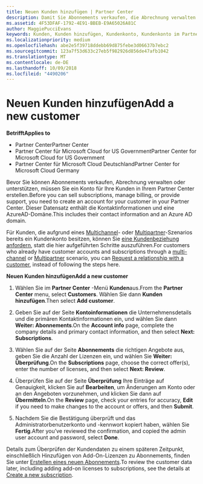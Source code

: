 ```yaml
---
title: Neuen Kunden hinzufügen | Partner Center
description: Damit Sie Abonnements verkaufen, die Abrechnung verwalten oder Support bereitstellen können, müssen Sie einen Datensatz für den Kunden in Partner Center erstellen. Dieser Datensatz enthält die Kontaktinformationen und eine AzureAD-Domäne.
ms.assetid: 4F53DFAF-1792-4E91-BBEB-E9A65026A81C
author: MaggiePucciEvans
keywords: Kunden, Kunden hinzufügen, Kundenkonto, Kundenkonto im Partner Center, Hinzufügen von Kunden, Kundenkonto erstellen
ms.localizationpriority: medium
ms.openlocfilehash: abe2e5f39718ddebb69d875febe3d06637b7ebc2
ms.sourcegitcommit: 123a7f53d633c27eb5f982926d856de47afb1042
ms.translationtype: MT
ms.contentlocale: de-DE
ms.lasthandoff: 10/09/2018
ms.locfileid: "4490206"
---
```

# <a name="add-a-new-customer"></a><span data-ttu-id="5757a-105">Neuen Kunden hinzufügen</span><span class="sxs-lookup"><span data-stu-id="5757a-105">Add a new customer</span></span>

**<span data-ttu-id="5757a-106">Betrifft</span><span class="sxs-lookup"><span data-stu-id="5757a-106">Applies to</span></span>**

-  <span data-ttu-id="5757a-107">Partner Center</span><span class="sxs-lookup"><span data-stu-id="5757a-107">Partner Center</span></span>
-  <span data-ttu-id="5757a-108">Partner Center für Microsoft Cloud for US Government</span><span class="sxs-lookup"><span data-stu-id="5757a-108">Partner Center for Microsoft Cloud for US Government</span></span>
-  <span data-ttu-id="5757a-109">Partner Center für Microsoft Cloud Deutschland</span><span class="sxs-lookup"><span data-stu-id="5757a-109">Partner Center for Microsoft Cloud Germany</span></span>


<span data-ttu-id="5757a-110">Bevor Sie können Abonnements verkaufen, Abrechnung verwalten oder unterstützen, müssen Sie ein Konto für Ihre Kunden in Ihrem Partner Center erstellen.</span><span class="sxs-lookup"><span data-stu-id="5757a-110">Before you can sell subscriptions, manage billing, or provide support, you need to create an account for your customer in your Partner  Center.</span></span> <span data-ttu-id="5757a-111">Dieser Datensatz enthält die Kontaktinformationen und eine AzureAD-Domäne.</span><span class="sxs-lookup"><span data-stu-id="5757a-111">This includes their contact information and an Azure AD domain.</span></span>

<span data-ttu-id="5757a-112">Für Kunden, die aufgrund eines [Multichannel](multichannel.md)- oder [Multipartner](multipartner.md)-Szenarios bereits ein Kundenkonto besitzen, können Sie [eine Kundenbeziehung anfordern](request-a-relationship-with-a-customer.md), statt die hier aufgeführten Schritte auszuführen.</span><span class="sxs-lookup"><span data-stu-id="5757a-112">For customers who already have customer accounts and subscriptions through a [multi-channel](multichannel.md) or [Multipartner](multipartner.md) scenario, you can [Request a relationship with a customer](request-a-relationship-with-a-customer.md), instead of following the steps here.</span></span>

**<span data-ttu-id="5757a-113">Neuen Kunden hinzufügen</span><span class="sxs-lookup"><span data-stu-id="5757a-113">Add a new customer</span></span>**

1.  <span data-ttu-id="5757a-114">Wählen Sie im **Partner Center** -Menü **Kunden**aus.</span><span class="sxs-lookup"><span data-stu-id="5757a-114">From the **Partner Center** menu, select **Customers**.</span></span> <span data-ttu-id="5757a-115">Wählen Sie dann **Kunden hinzufügen**.</span><span class="sxs-lookup"><span data-stu-id="5757a-115">Then select **Add customer**.</span></span>

2.  <span data-ttu-id="5757a-116">Geben Sie auf der Seite **Kontoinformationen** die Unternehmensdetails und die primären Kontaktinformationen ein, und wählen Sie dann **Weiter: Abonnements**.</span><span class="sxs-lookup"><span data-stu-id="5757a-116">On the **Account info** page, complete the company details and primary contact information, and then select **Next: Subscriptions**.</span></span>

3.  <span data-ttu-id="5757a-117">Wählen Sie auf der Seite **Abonnements** die richtigen Angebote aus, geben Sie die Anzahl der Lizenzen ein, und wählen Sie **Weiter: Überprüfung**.</span><span class="sxs-lookup"><span data-stu-id="5757a-117">On the **Subscriptions** page, choose the correct offer(s), enter the number of licenses, and then select **Next: Review**.</span></span>

4.  <span data-ttu-id="5757a-118">Überprüfen Sie auf der Seite **Überprüfung** Ihre Einträge auf Genauigkeit, klicken Sie auf **Bearbeiten**, um Änderungen am Konto oder an den Angeboten vorzunehmen, und klicken Sie dann auf **Übermitteln**.</span><span class="sxs-lookup"><span data-stu-id="5757a-118">On the **Review** page, check your entries for accuracy, **Edit** if you need to make changes to the account or offers, and then **Submit**.</span></span>

5.  <span data-ttu-id="5757a-119">Nachdem Sie die Bestätigung überprüft und das Administratorbenutzerkonto und -kennwort kopiert haben, wählen Sie **Fertig**.</span><span class="sxs-lookup"><span data-stu-id="5757a-119">After you’ve reviewed the confirmation, and copied the admin user account and password, select **Done**.</span></span>

<span data-ttu-id="5757a-120">Details zum Überprüfen der Kundendaten zu einem späteren Zeitpunkt, einschließlich Hinzufügen von Add-On-Lizenzen zu Abonnements, finden Sie unter [Erstellen eines neuen Abonnements](create-a-new-subscription.md).</span><span class="sxs-lookup"><span data-stu-id="5757a-120">To review the customer data later, including adding add-on licenses to subscriptions, see the details at [Create a new subscription](create-a-new-subscription.md).</span></span>

 

 



